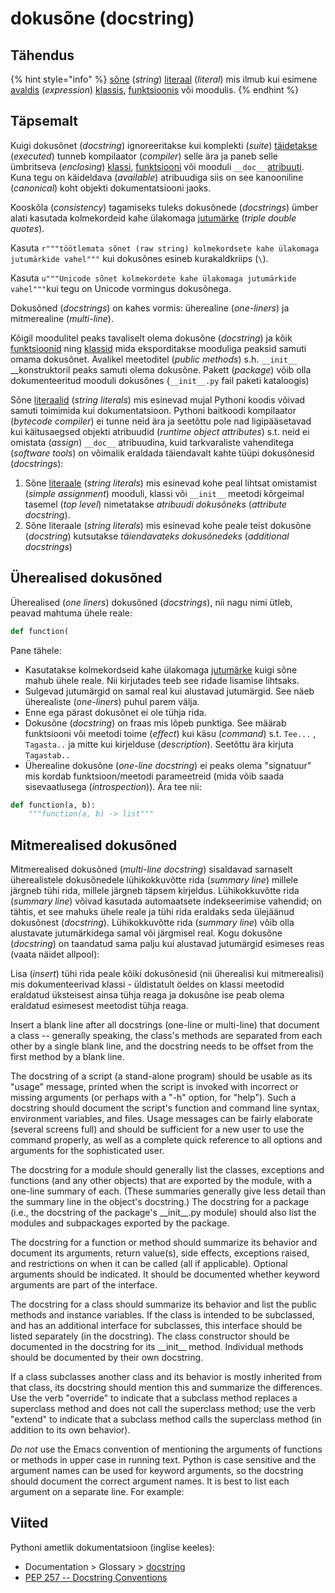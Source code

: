 # dokusõne \(docstring\)

## Tähendus

{% hint style="info" %}
[sõne](../../python/sisseehitatud-tueuebid/sone-str/) \(_string_\) [literaal](literaal-literal.md) \(_literal_\) mis ilmub kui esimene [avaldis](avaldis-expression.md) \(_expression_\) [klassis](klass-class.md), [funktsioonis](funktsioon-function.md) või moodulis.
{% endhint %}

## Täpsemalt

Kuigi dokusõnet \(_docstring_\) ignoreeritakse kui komplekti \(_suite_\) [täidetakse](taeitmine-execution.md) \(_executed_\) tunneb kompilaator \(_compiler_\) selle ära ja paneb selle  ümbritseva \(_enclosing_\) [klassi](klass-class.md), [funktsiooni](funktsioon-function.md) või mooduli `__doc__` [atribuuti](atribuut-attribute.md). Kuna tegu on käideldava \(_available_\) atribuudiga siis on see kanooniline \(_canonical_\) koht objekti dokumentatsiooni jaoks.

Kooskõla \(_consistency_\) tagamiseks tuleks dokusõnede \(_docstrings_\) ümber alati kasutada kolmekordeid kahe ülakomaga [jutumärke](jutumaergid.md) \(_triple double quotes_\). 

Kasuta `r"""töötlemata sõnet (raw string) kolmekordsete kahe ülakomaga jutumärkide vahel"""`  kui dokusõnes esineb kurakaldkriips \(`\`\). 

Kasuta `u"""Unicode sõnet kolmekordete kahe ülakomaga jutumärkide vahel"""`kui tegu on Unicode vormingus dokusõnega.

Dokusõned \(_docstrings_\) on kahes vormis: üherealine \(_one-liners_\) ja mitmerealine \(_multi-line_\). 

Kõigil moodulitel peaks tavaliselt olema dokusõne \(_docstring_\) ja kõik [funktsioonid](funktsioon-function.md) ning [klassid](klass-class.md) mida eksporditakse mooduliga peaksid samuti omama dokusõnet. Avalikel meetoditel \(_public methods_\) s.h. `__init__`  __konstruktoril peaks samuti  olema dokusõne. Pakett \(_package_\) võib olla dokumenteeritud mooduli dokusõnes \(`__init__.py` fail paketi kataloogis\) 

Sõne [literaalid](literaal-literal.md) \(_string literals_\) mis esinevad mujal Pythoni koodis võivad samuti toimimida kui dokumentatsioon. Pythoni baitkoodi kompilaator \(_bytecode compiler_\) ei tunne neid ära ja seetõttu pole nad ligipääsetavad kui käitusaegsed objekti atribuudid \(_runtime object attributes_\) s.t. neid ei omistata \(_assign_\) `__doc__` atribuudina, kuid tarkvaraliste vahenditega \(_software tools_\) on võimalik eraldada täiendavalt kahte tüüpi dokusõnesid \(_docstrings_\):

1. Sõne [literaale](literaal-literal.md) \(_string literals_\) mis esinevad kohe peal lihtsat omistamist \(_simple assignment_\) mooduli, klassi või `__init__` meetodi kõrgeimal tasemel \(_top level_\) nimetatakse _atribuudi dokusõneks_ \(_attribute docstring_\). 
2. Sõne literaale \(_string literals_\) mis esinevad kohe peale teist dokusõne \(_docstring_\) kutsutakse _täiendavateks dokusõnedeks_ \(_additional docstrings_\)

## Üherealised dokusõned

Üherealised \(_one liners_\) dokusõned \(_docstrings_\), nii nagu nimi ütleb, peavad mahtuma ühele reale:

```python
def function(
```

Pane tähele:

* Kasutatakse kolmekordseid kahe ülakomaga [jutumärke](jutumaergid.md) kuigi sõne mahub ühele reale. Nii kirjutades teeb see ridade lisamise lihtsaks.
* Sulgevad jutumärgid on samal real kui alustavad jutumärgid. See näeb üherealiste \(_one-liners_\) puhul parem välja.
* Enne ega pärast dokusõnet ei ole tühja rida.
* Dokusõne \(_docstring_\) on fraas mis lõpeb punktiga. See määrab funktsiooni või meetodi toime \(_effect_\) kui käsu \(_command_\) s.t. `Tee...` , `Tagasta..` ja mitte kui kirjelduse \(_description_\). Seetõttu ära kirjuta `Tagastab..` 
* Üherealine dokusõne \(_one-line docstring_\) ei peaks olema "signatuur" mis kordab funktsioon/meetodi parameetreid \(mida võib saada sisevaatlusega \(_introspection_\)\). Ära tee nii:

```python
def function(a, b):
    """function(a, b) -> list"""
```

## Mitmerealised dokusõned

Mitmerealised dokusõned \(_multi-line docstring_\) sisaldavad sarnaselt üherealistele dokusõnedele lühikokkuvõtte rida \(_summary line_\) millele järgneb tühi rida, millele järgneb täpsem kirjeldus. Lühikokkuvõtte rida \(_summary line_\) võivad kasutada automaatsete indekseerimise vahendid; on tähtis, et see mahuks ühele reale ja tühi rida eraldaks seda ülejäänud dokusõnest \(_docstring_\). Lühikokkuvõtte rida \(_summary line_\) võib olla alustavate jutumärkidega samal või järgmisel real. Kogu dokusõne \(_docstring_\) on taandatud sama palju kui alustavad jutumärgid esimeses reas \(vaata näidet allpool\):

Lisa \(_insert_\) tühi rida peale kõiki dokusõnesid \(nii üherealisi kui mitmerealisi\) mis dokumenteerivad klassi - üldistatult öeldes on klassi meetodid eraldatud üksteisest ainsa tühja reaga ja dokusõne ise peab olema eraldatud esimesest meetodist tühja reaga.

Insert a blank line after all docstrings \(one-line or multi-line\) that document a class -- generally speaking, the class's methods are separated from each other by a single blank line, and the docstring needs to be offset from the first method by a blank line.

The docstring of a script \(a stand-alone program\) should be usable as its "usage" message, printed when the script is invoked with incorrect or missing arguments \(or perhaps with a "-h" option, for "help"\). Such a docstring should document the script's function and command line syntax, environment variables, and files. Usage messages can be fairly elaborate \(several screens full\) and should be sufficient for a new user to use the command properly, as well as a complete quick reference to all options and arguments for the sophisticated user.

The docstring for a module should generally list the classes, exceptions and functions \(and any other objects\) that are exported by the module, with a one-line summary of each. \(These summaries generally give less detail than the summary line in the object's docstring.\) The docstring for a package \(i.e., the docstring of the package's \_\_init\_\_.py module\) should also list the modules and subpackages exported by the package.

The docstring for a function or method should summarize its behavior and document its arguments, return value\(s\), side effects, exceptions raised, and restrictions on when it can be called \(all if applicable\). Optional arguments should be indicated. It should be documented whether keyword arguments are part of the interface.

The docstring for a class should summarize its behavior and list the public methods and instance variables. If the class is intended to be subclassed, and has an additional interface for subclasses, this interface should be listed separately \(in the docstring\). The class constructor should be documented in the docstring for its \_\_init\_\_ method. Individual methods should be documented by their own docstring.

If a class subclasses another class and its behavior is mostly inherited from that class, its docstring should mention this and summarize the differences. Use the verb "override" to indicate that a subclass method replaces a superclass method and does not call the superclass method; use the verb "extend" to indicate that a subclass method calls the superclass method \(in addition to its own behavior\).

_Do not_ use the Emacs convention of mentioning the arguments of functions or methods in upper case in running text. Python is case sensitive and the argument names can be used for keyword arguments, so the docstring should document the correct argument names. It is best to list each argument on a separate line. For example:  
  


## Viited

Pythoni ametlik dokumentatsioon \(inglise keeles\):

* Documentation &gt; Glossary &gt; [docstring](https://docs.python.org/3/glossary.html#term-docstring)
* [PEP 257 -- Docstring Conventions](https://www.python.org/dev/peps/pep-0257/)


